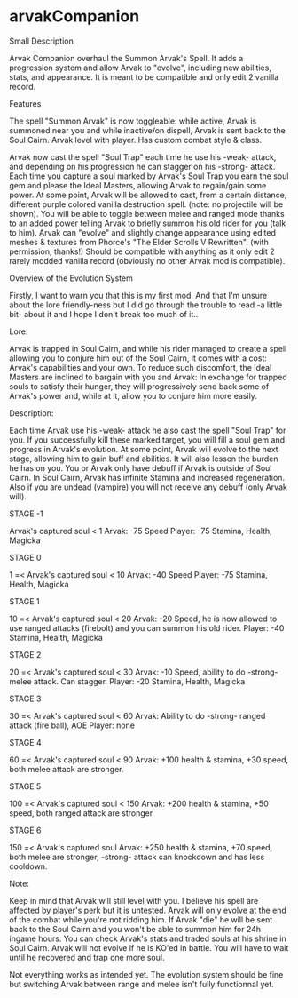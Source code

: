 # arvakCompanion

Small Description

Arvak Companion overhaul the Summon Arvak's Spell. It adds a progression system and allow Arvak to "evolve", including new abilities, stats, and appearance. 
It is meant to be compatible and only edit 2 vanilla record.

Features

The spell "Summon Arvak" is now toggleable: while active, Arvak is summoned near you and while inactive/on dispell, Arvak is sent back to the Soul Cairn.
Arvak level with player. Has custom combat style & class.

Arvak now cast the spell "Soul Trap" each time he use his -weak- attack, and depending on his progression he can stagger on his -strong- attack.
Each time you capture a soul marked by Arvak's Soul Trap you earn the soul gem and please the Ideal Masters, allowing Arvak to regain/gain some power.
At some point, Arvak will be allowed to cast, from a certain distance, different purple colored vanilla destruction spell. (note: no projectile will be shown).
You will be able to toggle between melee and ranged mode thanks to an added power telling Arvak to briefly summon his old rider for you (talk to him).
Arvak can "evolve" and slightly change appearance using edited meshes & textures from Phorce's "The Elder Scrolls V Rewritten". (with permission, thanks!)
Should be compatible with anything as it only edit 2 rarely modded vanilla record (obviously no other Arvak mod is compatible).

Overview of the Evolution System

Firstly, I want to warn you that this is my first mod. And that I'm unsure about the lore friendly-ness but I did go through the trouble to read -a little bit- about it and I hope I don't break too much of it..

Lore: 

Arvak is trapped in Soul Cairn, and while his rider managed to create a spell allowing you to conjure him out of the Soul Cairn, it comes with a cost: Arvak's capabilities and your own.
To reduce such discomfort, the Ideal Masters are inclined to bargain with you and Arvak: In exchange for trapped souls to satisfy their hunger, they will progressively send back some of Arvak's power and, while at it, allow you to conjure him more easily.

Description:

Each time Arvak use his -weak- attack he also cast the spell "Soul Trap" for you. If you successfully kill these marked target, you will fill a soul gem and progress in Arvak's evolution. At some point, Arvak will evolve to the next stage, allowing him to gain buff and abilities. It will also lessen the burden he has on you. You or Arvak only have debuff if Arvak is outside of Soul Cairn. In Soul Cairn, Arvak has infinite Stamina and increased regeneration.
Also if you are undead (vampire) you will not receive any debuff (only Arvak will).

STAGE -1

Arvak's captured soul < 1
Arvak: -75 Speed
Player: -75 Stamina, Health, Magicka

STAGE 0

1 =< Arvak's captured soul < 10
Arvak: -40 Speed
Player: -75 Stamina, Health, Magicka

STAGE 1

10 =< Arvak's captured soul < 20
Arvak: -20 Speed, he is now allowed to use ranged attacks (firebolt) and you can summon his old rider.
Player: -40 Stamina, Health, Magicka

STAGE 2

20 =< Arvak's captured soul < 30
Arvak: -10 Speed, ability to do -strong- melee attack. Can stagger.
Player: -20 Stamina, Health, Magicka

STAGE 3

30 =< Arvak's captured soul < 60
Arvak: Ability to do -strong- ranged attack (fire ball), AOE
Player: none

STAGE 4

60 =< Arvak's captured soul < 90
Arvak: +100 health & stamina, +30 speed, both melee attack are stronger.

STAGE 5

100 =< Arvak's captured soul < 150
Arvak: +200 health & stamina, +50 speed, both ranged attack are stronger

STAGE 6

150 =< Arvak's captured soul
Arvak: +250 health & stamina, +70 speed, both melee are stronger, -strong- attack can knockdown and has less cooldown.	
	
Note: 

Keep in mind that Arvak will still level with you. I believe his spell are affected by player's perk but it is untested.
Arvak will only evolve at the end of the combat while you're not ridding him.
If Arvak "die" he will be sent back to the Soul Cairn and you won't be able to summon him for 24h ingame hours.
You can check Arvak's stats and traded souls at his shrine in Soul Cairn.
Arvak will not evolve if he is KO'ed in battle. You will have to wait until he recovered and trap one more soul.

Not everything works as intended yet. The evolution system should be fine but switching Arvak between range and melee isn't fully functionnal yet.
